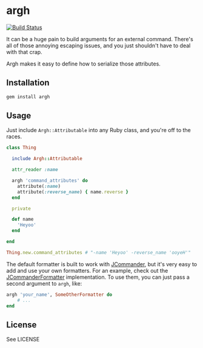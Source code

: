 # argh

[![Build Status](https://secure.travis-ci.org/broadstreetads/argh.png)](http://travis-ci.org/broadstreetads/argh)

It can be a huge pain to build arguments for an external command.
There's all of those annoying escaping issues, and you just shouldn't
have to deal with that crap.

Argh makes it easy to define how to serialize those attributes.

## Installation

``` bash
gem install argh
```

## Usage

Just include `Argh::Attributable` into any Ruby class, and you're off to
the races.

``` ruby
class Thing

  include Argh::Attributable

  attr_reader :name

  argh 'command_attributes' do
    attribute(:name)
    attribute(:reverse_name) { name.reverse }
  end

  private

  def name
    'Heyoo'
  end

end

Thing.new.command_attributes # "-name 'Heyoo' -reverse_name 'ooyeH'"
```

The default formatter is built to work
with [JCommander](http://jcommander.org/),
but it's very easy to add and use your own formatters.  For an example,
check out the [JCommanderFormatter](https://github.com/broadstreetads/argh/blob/master/lib/argh/formatters/jcommander_formatter.rb)
implementation.  To use them, you can just pass a second argument to `argh`,
like:

``` ruby
argh 'your_name', SomeOtherFormatter do
	# ...
end
```

## License

See LICENSE
